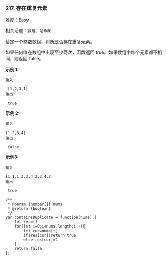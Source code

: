 ### 217. 存在重复元素

难度：Easy

相关话题：`数组`、`哈希表`

给定一个整数数组，判断是否存在重复元素。



如果任何值在数组中出现至少两次，函数返回 true。如果数组中每个元素都不相同，则返回 false。



**示例 1:** 





```
输入:

 [1,2,3,1]
输出:

 true
```


**示例 2:** 





```
输入:

[1,2,3,4]
输出:

 false
```


**示例3:** 





```
输入:

[1,1,1,3,3,4,3,2,4,2]
输出:

 true
```



```
/**
 * @param {number[]} nums
 * @return {boolean}
 */
var containsDuplicate = function(nums) {
    let res=[]
    for(let i=0;i<nums.length;i++){
        let cur=nums[i]
        if(res[cur])return true
        else res[cur]=1
    }
    return false
};



```


